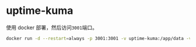 # uptime-kuma

使用 docker 部署，然后访问`3001`端口。

```sh
docker run -d --restart=always -p 3001:3001 -v uptime-kuma:/app/data -v /var/run/docker.sock:/var/run/docker.sock --name uptime-kuma louislam/uptime-kuma:1
```
